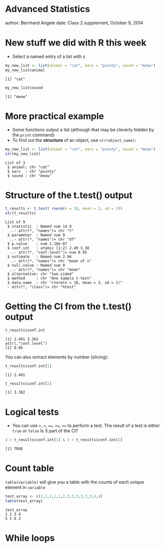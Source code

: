 Advanced Statistics
========================================================
author: Bernhard Angele 
date: Class 2 supplement, October 9, 2014

New stuff we did with R this week
========================================================
- Select a named entry of a list with `$`

```r
my_new_list <- list(animal = "cat", ears = "pointy", sound = "meow")
my_new_list$animal
```

```
[1] "cat"
```

```r
my_new_list$sound
```

```
[1] "meow"
```

More practical example
========================================================
- Some functions output a list (although that may be cleverly hidden by the `print` command)
- To find out the **structure** of an object, use `str(object_name)`:

```r
my_new_list <- list(animal = "cat", ears = "pointy", sound = "meow")
str(my_new_list)
```

```
List of 3
 $ animal: chr "cat"
 $ ears  : chr "pointy"
 $ sound : chr "meow"
```

Structure of the t.test() output
========================================================

```r
t_results <- t.test( rnorm(n = 10, mean = 3, sd = 1))
str(t_results)
```

```
List of 9
 $ statistic  : Named num 14.9
  ..- attr(*, "names")= chr "t"
 $ parameter  : Named num 9
  ..- attr(*, "names")= chr "df"
 $ p.value    : num 1.18e-07
 $ conf.int   : atomic [1:2] 2.49 3.38
  ..- attr(*, "conf.level")= num 0.95
 $ estimate   : Named num 2.94
  ..- attr(*, "names")= chr "mean of x"
 $ null.value : Named num 0
  ..- attr(*, "names")= chr "mean"
 $ alternative: chr "two.sided"
 $ method     : chr "One Sample t-test"
 $ data.name  : chr "rnorm(n = 10, mean = 3, sd = 1)"
 - attr(*, "class")= chr "htest"
```

Getting the CI from the t.test() output
========================================================

```r
t_results$conf.int
```

```
[1] 2.491 3.382
attr(,"conf.level")
[1] 0.95
```
You can also extract elements by number (slicing):

```r
t_results$conf.int[1]
```

```
[1] 2.491
```

```r
t_results$conf.int[2]
```

```
[1] 3.382
```

Logical tests
========================================================
- You can use `>`, `<`, `==`, `>=`, `<=` to perform a test. The result of a test is either `true` or `false`
Is 3 part of the CI?

```r
3 > t_results$conf.int[1] & 3 < t_results$conf.int[2]
```

```
[1] TRUE
```

Count table
========================================================
`table(variable)` will give you a table with the counts of each unique element in `variable`

```r
test_array <- c(1,1,1,1,1,2,3,3,3,3,3,3,4,4)
table(test_array)
```

```
test_array
1 2 3 4 
5 1 6 2 
```

While loops
========================================================